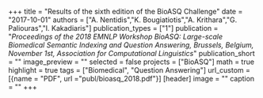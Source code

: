 +++
title = "Results of the sixth edition of the BioASQ Challenge"
date = "2017-10-01"
authors = ["A. Nentidis","K. Bougiatiotis","A. Krithara","G. Paliouras","I. Kakadiaris"]
publication_types = ["1"]
publication = "_Proceedings of the 2018 EMNLP Workshop BioASQ: Large-scale Biomedical Semantic Indexing and Question Answering, Brussels, Belgium, November 1st, Association for Computational Linguistics_"
publication_short = ""
image_preview = ""
selected = false
projects = ["BioASQ"]
math = true
highlight = true
tags = ["Biomedical", "Question Answering"]
url_custom = [{name = "PDF", url ="publ/bioasq_2018.pdf"}]
[header]
image = ""
caption = ""
+++

